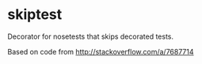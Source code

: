 skiptest
========

Decorator for nosetests that skips decorated tests.

Based on code from http://stackoverflow.com/a/7687714
